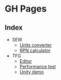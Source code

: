 # GH Pages

## Index
- SEW
	- [Units converter](https://uo269984.github.io/SEW/units-converter/ConversorUnidades.html)
	- [RPN calculator](https://uo269984.github.io/SEW/RPN-calculator/CalculadoraRPN.html)
- TFG
	- [Editor](https://uo269984.github.io/TFG/editor)
	- [Performance test](https://uo269984.github.io/TFG/performanceTest)
	- [Unity demo](https://uo269984.github.io/TFG/demoUnity)